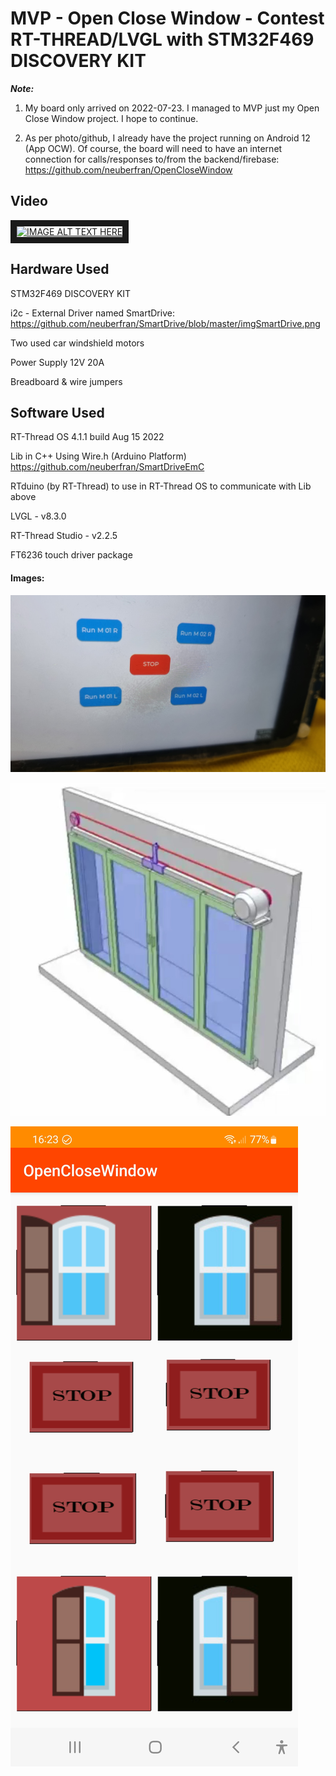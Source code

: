 # MVP - Open Close Window - Contest RT-THREAD/LVGL with STM32F469 DISCOVERY KIT

 ***Note:*** 
 1) My board only arrived on 2022-07-23. I managed to MVP just my Open Close Window project. I hope to continue.
 
 2) As per photo/github, I already have the project running on Android 12 (App OCW). Of course, the board will need to have an internet connection for calls/responses to/from the backend/firebase:
 https://github.com/neuberfran/OpenCloseWindow

## Video

<a href="http://www.youtube.com/watch?feature=player_embedded&v=JVIMWJRtwyE
" target="_blank"><img src="http://img.youtube.com/vi/JVIMWJRtwyE/0.jpg" 
alt="IMAGE ALT TEXT HERE" width="240" height="180" border="10" /></a>

## Hardware Used

STM32F469 DISCOVERY KIT

i2c - External Driver named SmartDrive:
https://github.com/neuberfran/SmartDrive/blob/master/imgSmartDrive.png

Two used car windshield motors

Power Supply 12V 20A

Breadboard & wire jumpers

## Software Used

RT-Thread OS 4.1.1 build Aug 15 2022 

Lib in C++ Using Wire.h (Arduino Platform)
https://github.com/neuberfran/SmartDriveEmC

RTduino (by RT-Thread) to use in RT-Thread OS to communicate with Lib above

LVGL - v8.3.0

RT-Thread Studio - v2.2.5

FT6236 touch driver package


#### Images:

![Test Image 2](https://github.com/neuberfran/discovery6/blob/main/Screen.jpg)

![Test Image 3](https://github.com/neuberfran/discovery6/blob/main/OCW.jpg)

![Test Image 4](https://github.com/neuberfran/discovery6/blob/main/OcwInAndroid12.jpg)


